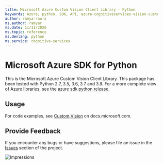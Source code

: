 ```yaml
---
title: Microsoft Azure Custom Vision Client Library - Python
keywords: Azure, python, SDK, API, azure-cognitiveservices-vision-customvision, customvision
author: ramya-rao-a
ms.author: ramyar
ms.date: 11/11/2020
ms.topic: reference
ms.devlang: python
ms.service: cognitive-services
---
```


# Microsoft Azure SDK for Python

This is the Microsoft Azure Custom Vision Client Library.
This package has been tested with Python 2.7, 3.5, 3.6, 3.7 and 3.8.
For a more complete view of Azure libraries, see the [azure sdk python release](https://aka.ms/azsdk/python/all).


## Usage

For code examples, see [Custom Vision](https://docs.microsoft.com/python/api/overview/azure/cognitive-services)
on docs.microsoft.com.


## Provide Feedback

If you encounter any bugs or have suggestions, please file an issue in the
[Issues](https://github.com/Azure/azure-sdk-for-python/issues)
section of the project.


![Impressions](https://azure-sdk-impressions.azurewebsites.net/api/impressions/azure-sdk-for-python%2Fazure-cognitiveservices-vision-customvision%2FREADME.png)

